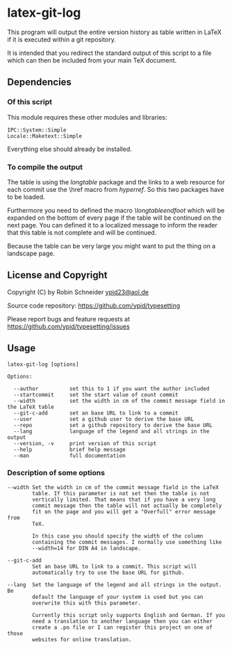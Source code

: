 # latex-git-log
This program will output the entire version history as table written in LaTeX
if it is executed within a git repository.

It is intended that you redirect the standard output of this script to a file
which can then be included from your main TeX document.

## Dependencies
### Of this script
This module requires these other modules and libraries:

    IPC::System::Simple
    Locale::Maketext::Simple

Everything else should already be installed.

### To compile the output
The table is using the *longtable* package and the links to a web resource for
each commit use the \href macro from *hyperref*. So this two packages have to be
loaded.

Furthermore you need to defined the macro *\longtableendfoot* which will be
expanded on the bottom of every page if the table will be continued on the next
page. You can defined it to a localized message to inform the reader that this
table is not complete and will be continued.

Because the table can be very large you might want to put the thing on a
landscape page.

## License and Copyright
Copyright (C) by Robin Schneider <ypid23@aol.de>

Source code repository: https://github.com/ypid/typesetting

Please report bugs and feature requests at https://github.com/ypid/typesetting/issues

## Usage

    latex-git-log [options]

    Options:

      --author          set this to 1 if you want the author included
      --startcommit     set the start value of count commit
      --width           set the width in cm of the commit message field in the LaTeX table
      --git-c-add       set an base URL to link to a commit
      --user            set a github user to derive the base URL
      --repo            set a github repository to derive the base URL
      --lang            language of the legend and all strings in the output
      --version, -v     print version of this script
      --help            brief help message
      --man             full documentation

### Description of some options

    --width Set the width in cm of the commit message field in the LaTeX
            table. If this parameter is not set then the table is not
            vertically limited. That means that if you have a very long
            commit message then the table will not actually be completely
            fit on the page and you will get a "Overfull" error message from
            TeX.

            In this case you should specify the width of the column
            containing the commit messages. I normally use something like
            --width=14 for DIN A4 in landscape.

    --git-c-add
            Set an base URL to link to a commit. This script will
            automatically try to use the base URL for github.

    --lang  Set the language of the legend and all strings in the output. Be
            default the language of your system is used but you can
            overwrite this with this parameter.

            Currently this script only supports English and German. If you
            need a translation to another language then you can either
            create a .po file or I can register this project on one of those
            websites for online translation.
